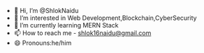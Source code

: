 - 👋 Hi, I’m @ShlokNaidu
- 👀 I’m interested in Web Development,Blockchain,CyberSecurity
- 🌱 I’m currently learning MERN Stack
- 📫 How to reach me - shlok16naidu@gmail.com
- 😄 Pronouns:he/him

<!---
ShlokNaidu/ShlokNaidu is a ✨ special ✨ repository because its `README.md` (this file) appears on your GitHub profile.
You can click the Preview link to take a look at your changes.
--->
